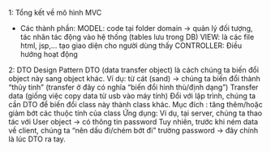 1: Tổng kết về mô hình MVC

- Các thành phần:
MODEL: code tại folder domain -> quản lý đối tượng, tác nhân tác động vào hệ thống (tables lưu trong DB)
VIEW: là các file html, jsp,... tạo giao diện cho người dùng thấy
CONTROLLER: Điều hướng hoạt động

2: DTO Design Pattern
DTO (data transfer object) là cách chúng ta biến đổi object này sang object khác.
Ví dụ: từ cát (sand) -> chúng ta biến đổi thành “thủy tinh” (transfer ở đây có nghĩa “biến
đổi hình thù/định dạng”)
Transfer data (giống việc copy data từ usb vào máy tính)
Đổi với lập trình, chúng ta cần DTO để biến đổi class này thành class khác.
Mục đích : tăng thêm/hoặc giảm bớt các thuộc tính của class
Ứng dụng:
Ví dụ, tại server, chúng ta thao tác với User object -> có thông tin password
Tuy nhiên, trước khi ném data về client, chúng ta “nên dấu đi/chém bớt đi” trường
password
-> đây chính là lúc DTO ra tay.



